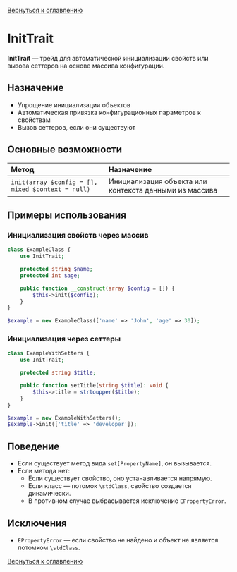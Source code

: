 [Вернуться к оглавлению](../index.md)
# InitTrait

**InitTrait** — трейд для автоматической инициализации свойств или вызова сеттеров на основе массива конфигурации.

## Назначение

- Упрощение инициализации объектов
- Автоматическая привязка конфигурационных параметров к свойствам
- Вызов сеттеров, если они существуют

## Основные возможности

| Метод | Назначение |
|:------|:-----------|
| `init(array $config = [], mixed $context = null)` | Инициализация объекта или контекста данными из массива |

## Примеры использования

### Инициализация свойств через массив

```php
class ExampleClass {
    use InitTrait;

    protected string $name;
    protected int $age;

    public function __construct(array $config = []) {
        $this->init($config);
    }
}

$example = new ExampleClass(['name' => 'John', 'age' => 30]);
```

### Инициализация через сеттеры

```php
class ExampleWithSetters {
    use InitTrait;

    protected string $title;

    public function setTitle(string $title): void {
        $this->title = strtoupper($title);
    }
}

$example = new ExampleWithSetters();
$example->init(['title' => 'developer']);
```

## Поведение

- Если существует метод вида `set[PropertyName]`, он вызывается.
- Если метода нет:
  - Если существует свойство, оно устанавливается напрямую.
  - Если класс — потомок `\stdClass`, свойство создается динамически.
  - В противном случае выбрасывается исключение `EPropertyError`.

## Исключения

- `EPropertyError` — если свойство не найдено и объект не является потомком `\stdClass`.

[Вернуться к оглавлению](../index.md)

